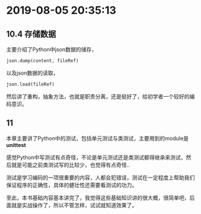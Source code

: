 # 2019-08-05 20:35:13



## 10.4 存储数据



主要介绍了Python中json数据的储存，

```python
json.dump(content, fileRef)
```

以及json数据的读取，

```python
json.load(fileRef)
```

然后讲了重构，抽象方法，也就是职责分离，还是挺好了，给初学者一个较好的编码意识。



## 11

本章主要讲了Python中的测试，包括单元测试与类测试，主要用到的module是**unittest**

感觉Python中写测试有点奇怪，不论是单元测试还是类测试都得继承来测试，然后就是可能之前类测试写的比较少，也觉得有点奇怪..

测试是学习编码的一项很重要的内容，人都会犯错误，测试在一定程度上帮助我们保证程序的正确性，具体的健壮性还需要看测试的功力。

至此，本书基础内容基本讲完了，我觉得这些基础知识讲的很大概，很简单吧，后面就是实战操作了，所以不管怎样，试试就知道效果了。